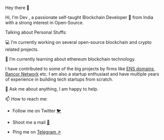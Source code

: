 Hey there 👋

Hi, I'm Dev , a passionate self-taught Blockchain Developer 🚀 from India with a strong interest in Open-Source.

Talking about Personal Stuffs:

💻 I’m currently working on several open-source blockchain and crypto related projects.

🌱 I’m currently learning about ethereum blockchain technology.

I have contributed to some of the big projects by firms like [ENS domains](https://github.com/ensdomains/address-encoder/commits?author=Devilla), 
[Bancor Network](https://github.com/bancorprotocol/sdk/graphs/contributors) etc. I am also a startup enthusiast and have multiple years of experience in building tech startups from scratch.

💬 Ask me about anything, I am happy to help.

📫 How to reach me: 

- Follow me on Twitter [:bird:](https://twitter.com/Dev_Messilla)

- Shoot me a mail [:love_letter:](dev.koold@gmail.com)

- Ping me on [Telegram :arrow_upper_right:](https://t.me/Devilla7)
